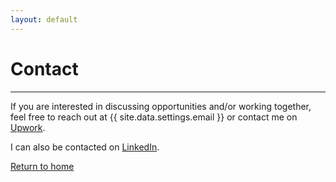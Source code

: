 ```yaml
---
layout: default
---
```


# Contact

* * *

If you are interested in discussing opportunities and/or working together, feel free to reach out at {{ site.data.settings.email }} or contact me on [Upwork](https://www.upwork.com/freelancers/~0159acf9894d5af75e).

I can also be contacted on [LinkedIn](https://www.linkedin.com/in/williamkingsley).

[Return to home](./)
